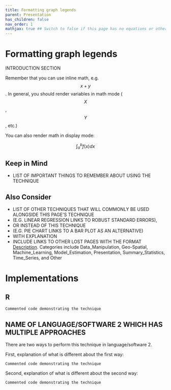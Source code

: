 ```yaml
---
title: Formatting graph legends
parent: Presentation
has_children: false
nav_order: 1
mathjax: true ## Switch to false if this page has no equations or other math rendering.
---
```


# Formatting graph legends

INTRODUCTION SECTION

Remember that you can use inline math, e.g. $$x + y$$. In general, you should render variables in math mode ($$X$$, $$Y$$, etc.)

You can also render math in display mode:

$$
\int_a^b f(x)dx
$$

## Keep in Mind

- LIST OF IMPORTANT THINGS TO REMEMBER ABOUT USING THE TECHNIQUE

## Also Consider

- LIST OF OTHER TECHNIQUES THAT WILL COMMONLY BE USED ALONGSIDE THIS PAGE'S TECHNIQUE
- (E.G. LINEAR REGRESSION LINKS TO ROBUST STANDARD ERRORS),
- OR INSTEAD OF THIS TECHNIQUE
- (E.G. PIE CHART LINKS TO A BAR PLOT AS AN ALTERNATIVE)
- WITH EXPLANATION
- INCLUDE LINKS TO OTHER LOST PAGES WITH THE FORMAT [Description](https://lost-stats.github.io/Category/page_name.html). Categories include Data_Manipulation, Geo-Spatial, Machine_Learning, Model_Estimation, Presentation, Summary_Statistics, Time_Series, and Other

# Implementations

## R

```identifier for language type, see this page: https://github.com/jmm/gfm-lang-ids/wiki/GitHub-Flavored-Markdown-%28GFM%29-language-IDs
Commented code demonstrating the technique
```

## NAME OF LANGUAGE/SOFTWARE 2 WHICH HAS MULTIPLE APPROACHES

There are two ways to perform this technique in language/software 2.

First, explanation of what is different about the first way:

```identifier for language type, see this page: https://github.com/jmm/gfm-lang-ids/wiki/GitHub-Flavored-Markdown-%28GFM%29-language-IDs
Commented code demonstrating the technique
```

Second, explanation of what is different about the second way:

```identifier for language type, see this page: https://github.com/jmm/gfm-lang-ids/wiki/GitHub-Flavored-Markdown-%28GFM%29-language-IDs
Commented code demonstrating the technique
```

